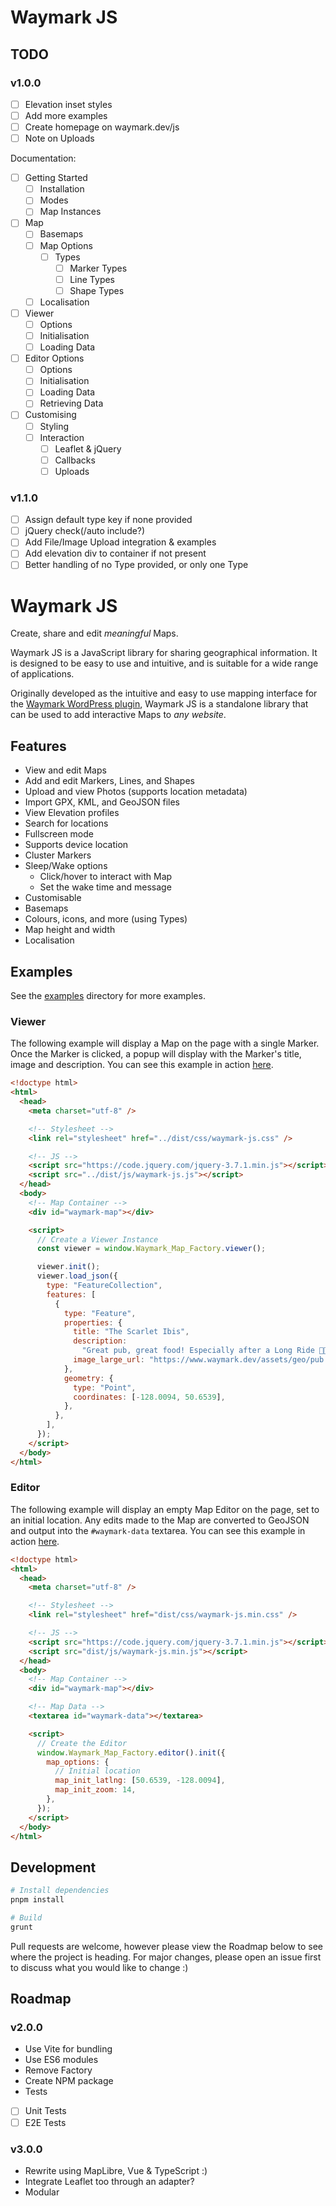 # Waymark JS

## TODO

### v1.0.0

- [ ] Elevation inset styles
- [ ] Add more examples
- [ ] Create homepage on waymark.dev/js
- [ ] Note on Uploads

Documentation:

- [ ] Getting Started
  - [ ] Installation
  - [ ] Modes
  - [ ] Map Instances
- [ ] Map
  - [ ] Basemaps
  - [ ] Map Options
    - [ ] Types
      - [ ] Marker Types
      - [ ] Line Types
      - [ ] Shape Types
  - [ ] Localisation
- [ ] Viewer
  - [ ] Options
  - [ ] Initialisation
  - [ ] Loading Data
- [ ] Editor Options
  - [ ] Options
  - [ ] Initialisation
  - [ ] Loading Data
  - [ ] Retrieving Data
- [ ] Customising
  - [ ] Styling
  - [ ] Interaction
    - [ ] Leaflet & jQuery
    - [ ] Callbacks
    - [ ] Uploads

### v1.1.0

- [ ] Assign default type key if none provided
- [ ] jQuery check(/auto include?)
- [ ] Add File/Image Upload integration & examples
- [ ] Add elevation div to container if not present
- [ ] Better handling of no Type provided, or only one Type

# Waymark JS

Create, share and edit _meaningful_ Maps.

Waymark JS is a JavaScript library for sharing geographical information. It is designed to be easy to use and intuitive, and is suitable for a wide range of applications.

Originally developed as the intuitive and easy to use mapping interface for the [Waymark WordPress plugin](https://wordpress.org/plugins/waymark/), Waymark JS is a standalone library that can be used to add interactive Maps to _any website_.

## Features

- View and edit Maps
- Add and edit Markers, Lines, and Shapes
- Upload and view Photos (supports location metadata)
- Import GPX, KML, and GeoJSON files
- View Elevation profiles
- Search for locations
- Fullscreen mode
- Supports device location
- Cluster Markers
- Sleep/Wake options
  - Click/hover to interact with Map
  - Set the wake time and message
- Customisable
- Basemaps
- Colours, icons, and more (using Types)
- Map height and width
- Localisation

## Examples

<!-- TODO: list examples -->

See the [examples](./examples) directory for more examples.

### Viewer

The following example will display a Map on the page with a single Marker. Once the Marker is clicked, a popup will display with the Marker's title, image and description. You can see this example in action [here](./examples/viewer-readme.html).

```html
<!doctype html>
<html>
  <head>
    <meta charset="utf-8" />

    <!-- Stylesheet -->
    <link rel="stylesheet" href="../dist/css/waymark-js.css" />

    <!-- JS -->
    <script src="https://code.jquery.com/jquery-3.7.1.min.js"></script>
    <script src="../dist/js/waymark-js.js"></script>
  </head>
  <body>
    <!-- Map Container -->
    <div id="waymark-map"></div>

    <script>
      // Create a Viewer Instance
      const viewer = window.Waymark_Map_Factory.viewer();

      viewer.init();
      viewer.load_json({
        type: "FeatureCollection",
        features: [
          {
            type: "Feature",
            properties: {
              title: "The Scarlet Ibis",
              description:
                "Great pub, great food! Especially after a Long Ride 🚴🍔🍟🍺🍺💤",
              image_large_url: "https://www.waymark.dev/assets/geo/pub.jpeg",
            },
            geometry: {
              type: "Point",
              coordinates: [-128.0094, 50.6539],
            },
          },
        ],
      });
    </script>
  </body>
</html>
```

### Editor

The following example will display an empty Map Editor on the page, set to an initial location. Any edits made to the Map are converted to GeoJSON and output into the `#waymark-data` textarea. You can see this example in action [here](./examples/editor-readme.html).

```html
<!doctype html>
<html>
  <head>
    <meta charset="utf-8" />

    <!-- Stylesheet -->
    <link rel="stylesheet" href="dist/css/waymark-js.min.css" />

    <!-- JS -->
    <script src="https://code.jquery.com/jquery-3.7.1.min.js"></script>
    <script src="dist/js/waymark-js.min.js"></script>
  </head>
  <body>
    <!-- Map Container -->
    <div id="waymark-map"></div>

    <!-- Map Data -->
    <textarea id="waymark-data"></textarea>

    <script>
      // Create the Editor
      window.Waymark_Map_Factory.editor().init({
        map_options: {
          // Initial location
          map_init_latlng: [50.6539, -128.0094],
          map_init_zoom: 14,
        },
      });
    </script>
  </body>
</html>
```

## Development

```bash
# Install dependencies
pnpm install

# Build
grunt
```

Pull requests are welcome, however please view the Roadmap below to see where the project is heading. For major changes, please open an issue first to discuss what you would like to change :)

## Roadmap

### v2.0.0

- Use Vite for bundling
- Use ES6 modules
- Remove Factory
- Create NPM package
- Tests
- [ ] Unit Tests
- [ ] E2E Tests

### v3.0.0

- Rewrite using MapLibre, Vue & TypeScript :)
- Integrate Leaflet too through an adapter?
- Modular
